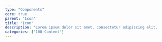 ```yaml
---
type: "Components"
core: true
parent: "Icon"
title: "Icon"
description: "Lorem ipsum dolor sit amet, consectetur adipiscing elit. Nunc tempus laoreet leo sit amet iaculis."
categories: ["100-Content"]
---
```

